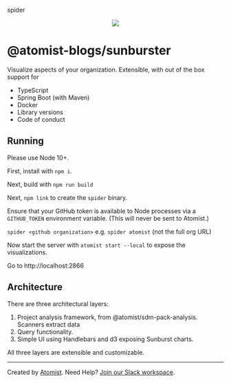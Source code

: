 spider<p align="center">
  <img src="https://images.atomist.com/sdm/SDM-Logo-Dark.png">
</p>

# @atomist-blogs/sunburster

Visualize aspects of your organization. Extensible, with out of the box
support for 

- TypeScript
- Spring Boot (with Maven)
- Docker
- Library versions
- Code of conduct

## Running

Please use Node 10+.

First, install with `npm i`.

Next, build with `npm run build`

Next, `npm link` to create the `spider` binary.

Ensure that your GitHub token is available to 
Node processes via a `GITHUB_TOKEN` environment variable. (This will
never be sent to Atomist.)

`spider <github organization>` e.g. `spider atomist` (not the full org URL)

Now start the server with `atomist start --local` to expose the visualizations.

Go to http://localhost:2866

## Architecture

There are three architectural layers:

1. Project analysis framework, from @atomist/sdm-pack-analysis. Scanners extract data
2. Query functionality.
3. Simple UI using Handlebars and d3 exposing Sunburst charts.

All three layers are extensible and customizable.

-----

Created by [Atomist][atomist].
Need Help?  [Join our Slack workspace][slack].

[atomist]: https://atomist.com/ (Atomist - How Teams Deliver Software)
[slack]: https://join.atomist.com/ (Atomist Community Slack)
